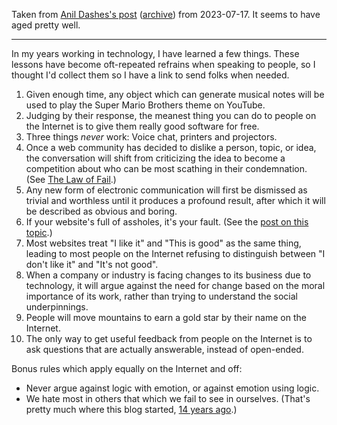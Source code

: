 Taken from [Anil Dashes's post](http://dashes.com/2013/07/17/rules_of_internet/) ([archive](https://web.archive.org/web/20130721030627/http://dashes.com/anil/2013/07/rules-of-internet.html))  from 2023-07-17.  It seems to have aged pretty well.

---

In my years working in technology, I have learned a few things. These lessons have become oft-repeated refrains when speaking to people, so I thought I'd collect them so I have a link to send folks when needed.

1. Given enough time, any object which can generate musical notes will be used to play the Super Mario Brothers theme on YouTube.
2. Judging by their response, the meanest thing you can do to people on the Internet is to give them really good software for free.
3. Three things *never* work: Voice chat, printers and projectors.
4. Once a web community has decided to dislike a person, topic, or idea, the conversation will shift from criticizing the idea to become a competition about who can be most scathing in their condemnation. (See [The Law of Fail](https://web.archive.org/web/20130721030627/http://dashes.com/anil/2009/06/the-end-of-fail.html).)
5. Any new form of electronic communication will first be dismissed as trivial and worthless until it produces a profound result, after which it will be described as obvious and boring.
6. If your website's full of assholes, it's your fault. (See the [post on this topic](https://web.archive.org/web/20130721030627/http://dashes.com/anil/2011/07/if-your-websites-full-of-assholes-its-your-fault.html).)
7. Most websites treat "I like it" and "This is good" as the same thing, leading to most people on the Internet refusing to distinguish between "I don't like it" and "It's not good".
8. When a company or industry is facing changes to its business due to technology, it will argue against the need for change based on the moral importance of its work, rather than trying to understand the social underpinnings.
9. People will move mountains to earn a gold star by their name on the Internet.
10. The only way to get useful feedback from people on the Internet is to ask questions that are actually answerable, instead of open-ended.

Bonus rules which apply equally on the Internet and off:

- Never argue against logic with emotion, or against emotion using logic.
- We hate most in others that which we fail to see in ourselves. (That's pretty much where this blog started, [14 years ago](https://web.archive.org/web/20130721030627/http://dashes.com/anil/1999/07/a-minor-revelat.html).)